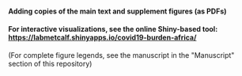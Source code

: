 #### Adding copies of the main text and supplement figures (as PDFs)

#### For interactive visualizations, see the online Shiny-based tool: https://labmetcalf.shinyapps.io/covid19-burden-africa/

(For complete figure legends, see the manuscript in the "Manuscript" section of this repository)
